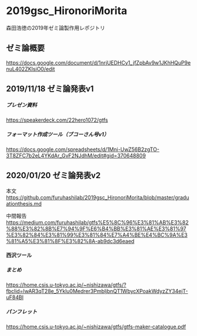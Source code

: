 # 2019gsc_HironoriMorita
森田浩徳の2019年ゼミ論製作用レポジトリ

## ゼミ論概要
https://docs.google.com/document/d/1nrjUEDHCy1_jfZpbAv9w1JKhHQuP9enuL402ZKIsiO0/edit

## 2019/11/18 ゼミ論発表v1
##### プレゼン資料
https://speakerdeck.com/22hero1072/gtfs
##### フォーマット作成ツール（ブコーさん号v1）
https://docs.google.com/spreadsheets/d/1Mni-UwZ56B2zgTO-3T8ZFC7b2eL4YKdAr_GvF2NJdhM/edit#gid=370648809

## 2020/01/20 ゼミ論発表v2
本文
https://github.com/furuhashilab/2019gsc_HironoriMorita/blob/master/graduationthesis.md

中間報告
https://medium.com/furuhashilab/gtfs%E5%8C%96%E3%81%AB%E3%82%88%E3%82%8B%E7%94%9F%E6%B4%BB%E3%81%AE%E3%81%97%E3%82%84%E3%81%99%E3%81%84%E7%A4%BE%E4%BC%9A%E3%81%A5%E3%81%8F%E3%82%8A-ab9dc3d6eaed

#### 西沢ツール
##### まとめ
https://home.csis.u-tokyo.ac.jp/~nishizawa/gtfs/?fbclid=IwAR3qT28e_5Yklu0Medrer3PmbljbnQT1WbycXPoakWdyzZY34ejT-uF84BI
##### パンフレット
https://home.csis.u-tokyo.ac.jp/~nishizawa/gtfs/gtfs-maker-catalogue.pdf

